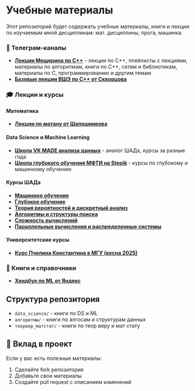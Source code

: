 # Учебные материалы

Этот репозиторий будет содержать учебные материалы, книги и лекции по изучаемым мной дисциплинам: мат. дисциплины, прога, машинка.

### 📱 Телеграм-каналы
- [**Лекции Мещерина по C++**](https://t.me/+DdVVZT4T0y01OGUy) - лекции по C++, плейлисты с лекциями, материалы по алгоритмам, книги по C++, сетям и библиотекам, материалы по C, программированию и другим темам
- [**Базовые лекции ВШЭ по C++ от Скворцова**](https://t.me/+W70ZrN2-Jf0zZTFi)

### 🎓 Лекции и курсы

#### Математика
- [**Лекции по матану от Шапошникова**](https://teach-in.ru/lecturer/shaposhnikov)

#### Data Science и Machine Learning
- [**Школа VK MADE анализа данных**](https://github.com/alexysxeightn/MADE/blob/main/README.md) - аналог ШАДа, курсы за разные года
- [**Школа глубокого обучения МФТИ на Stepik**](https://stepik.org/org/dlschool#!) - курсы по глубокому и машинному обучению

#### Курсы ШАДа
- [**Машинное обучение**](https://www.youtube.com/watch?v=SZkrxWhI5qM&feature=youtu.be)
- [**Глубокое обучение**](https://www.youtube.com/watch?v=B6Bgt5GtkNg)
- [**Теория вероятностей и дискретный анализ**](https://www.youtube.com/watch?v=-WWAcltTlRw&list=PLJOzdkh8T5kouOIbZDCqzB72hBn9T7gsJ)
- [**Алгоритмы и структуры поиска**](https://www.youtube.com/watch?v=5qmYaOoHX8A&list=PLJOzdkh8T5koEPv-R5W0ovmL_T2BjB1HX)
- [**Сложность вычислений**](https://www.youtube.com/watch?v=VgYvqWd3hnU&list=PLJOzdkh8T5kpqLbFo-ZgXsU5HtFNcVDHo)
- [**Параллельные вычисления и распределенные системы**](https://www.youtube.com/watch?v=VgYvqWd3hnU&list=PLJOzdkh8T5kpqLbFo-ZgXsU5HtFNcVDHo)

#### Университетские курсы
- [**Курс Пчелина Константина в МГУ (весна 2025)**](https://github.com/pyshka501/courses_MSU/tree/main?tab=readme-ov-file)

### 📖 Книги и справочники
- [**Хендбук по ML от Яндекс**](https://education.yandex.ru/handbook/ml)

## Структура репозитория
- `data_science/` - книги по DS и ML
- `алгоритмы/` - книги по алгосам и структурам данных
- `теорвер_матстат/` - книги по теор веру и мат стату

## 🤝 Вклад в проект

Если у вас есть полезные материалы:
1. Сделайте fork репозитория
2. Добавьте свои материалы
3. Создайте pull request с описанием изменений
